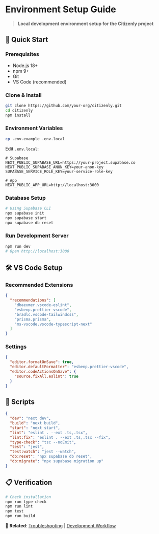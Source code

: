 # Environment Setup Guide

> **Local development environment setup for the Citizenly project**

## 📖 Quick Start

### **Prerequisites**
- Node.js 18+ 
- npm 9+
- Git
- VS Code (recommended)

### **Clone & Install**
```bash
git clone https://github.com/your-org/citizenly.git
cd citizenly
npm install
```

### **Environment Variables**
```bash
cp .env.example .env.local
```

Edit `.env.local`:
```env
# Supabase
NEXT_PUBLIC_SUPABASE_URL=https://your-project.supabase.co
NEXT_PUBLIC_SUPABASE_ANON_KEY=your-anon-key
SUPABASE_SERVICE_ROLE_KEY=your-service-role-key

# App
NEXT_PUBLIC_APP_URL=http://localhost:3000
```

### **Database Setup**
```bash
# Using Supabase CLI
npx supabase init
npx supabase start
npx supabase db reset
```

### **Run Development Server**
```bash
npm run dev
# Open http://localhost:3000
```

## 🛠️ VS Code Setup

### **Recommended Extensions**
```json
{
  "recommendations": [
    "dbaeumer.vscode-eslint",
    "esbenp.prettier-vscode",
    "bradlc.vscode-tailwindcss",
    "prisma.prisma",
    "ms-vscode.vscode-typescript-next"
  ]
}
```

### **Settings**
```json
{
  "editor.formatOnSave": true,
  "editor.defaultFormatter": "esbenp.prettier-vscode",
  "editor.codeActionsOnSave": {
    "source.fixAll.eslint": true
  }
}
```

## 🔧 Scripts

```json
{
  "dev": "next dev",
  "build": "next build",
  "start": "next start",
  "lint": "eslint . --ext .ts,.tsx",
  "lint:fix": "eslint . --ext .ts,.tsx --fix",
  "type-check": "tsc --noEmit",
  "test": "jest",
  "test:watch": "jest --watch",
  "db:reset": "npx supabase db reset",
  "db:migrate": "npx supabase migration up"
}
```

## 📋 Verification

```bash
# Check installation
npm run type-check
npm run lint
npm test
npm run build
```

🔗 **Related**: [Troubleshooting](./TROUBLESHOOTING.md) | [Development Workflow](./DEVELOPMENT_WORKFLOW.md)